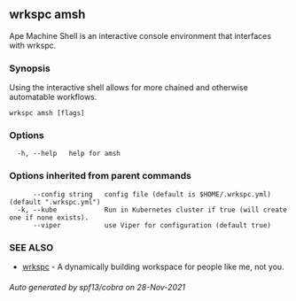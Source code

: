 ## wrkspc amsh

Ape Machine Shell is an interactive console environment that interfaces with wrkspc.

### Synopsis


Using the interactive shell allows for more chained and otherwise automatable workflows.


```
wrkspc amsh [flags]
```

### Options

```
  -h, --help   help for amsh
```

### Options inherited from parent commands

```
      --config string   config file (default is $HOME/.wrkspc.yml) (default ".wrkspc.yml")
  -k, --kube            Run in Kubernetes cluster if true (will create one if none exists).
      --viper           use Viper for configuration (default true)
```

### SEE ALSO

* [wrkspc](wrkspc.md)	 - A dynamically building workspace for people like me, not you.

###### Auto generated by spf13/cobra on 28-Nov-2021
